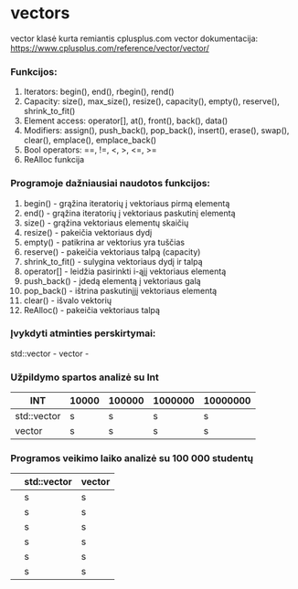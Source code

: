 # vectors

vector klasė kurta remiantis cplusplus.com vector dokumentacija: https://www.cplusplus.com/reference/vector/vector/

### Funkcijos:
1. Iterators: begin(), end(), rbegin(), rend()
2. Capacity: size(), max_size(), resize(), capacity(), empty(), reserve(), shrink_to_fit()
3. Element access: operator[], at(), front(), back(), data()
4. Modifiers: assign(), push_back(), pop_back(), insert(), erase(), swap(), clear(), emplace(), emplace_back()
5. Bool operators: ==, !=, <, >, <=, >=
6. ReAlloc funkcija

### Programoje dažniausiai naudotos funkcijos:
1. begin() - grąžina iteratorių į vektoriaus pirmą elementą
2. end() - grąžina iteratorių į vektoriaus paskutinį elementą
3. size() - grąžina vektoriaus elementų skaičių
4. resize() - pakeičia vektoriaus dydį
5. empty() - patikrina ar vektorius yra tuščias
6. reserve() - pakeičia vektoriaus talpą (capacity)
7. shrink_to_fit() - sulygina vektoriaus dydį ir talpą
8. operator[] - leidžia pasirinkti i-ąjį vektoriaus elementą
9. push_back() - įdedą elementą į vektoriaus galą
10. pop_back() - ištrina paskutinįjį vektoriaus elementą
11. clear() - išvalo vektorių
12. ReAlloc() - pakeičia vektoriaus talpą

### Įvykdyti atminties perskirtymai:
std::vector - 
vector - 

### Užpildymo spartos analizė su Int
|           INT          |       10000      |      100000     |     1000000    |   10000000   |
| ------------------- | --------------- | -------------- | ------------- | ----------- |
|  std::vector |     s   |    s  |    s  |   s  |
| vector  |    s   |    s  |   s  |  s  |

### Programos veikimo laiko analizė su 100 000 studentų
|                     |     std::vector      |      vector     |
| ------------------- | --------------- | -------------- |
|   |     s   |    s  |
|   |    s   |    s  |
|   |     s   |    s  |
|   |    s   |    s  |
|   |     s   |    s  |
|   |    s   |    s  |
